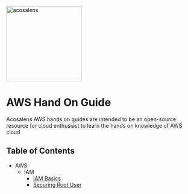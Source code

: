 [<img alt="acosalens" width="200px" src="https://assets.zyrosite.com//YBgqZbnEvkulw8yL/Acosa_logo-A3Qn5vgEezFDLaJ7.png" />](https://acosalens.com)

# AWS Hand On Guide
Acosalens AWS hands on guides are intended to be an open-source resource for cloud enthusiast to learn the hands on knowledge of AWS cloud

## Table of Contents

* AWS
  * IAM
    * [IAM Basics](Identity_and_Access_Management(IAM)/00_IAM_Basics.md)
    * [Securing Root User](Identity_and_Access_Management(IAM)/01_Securing_Root_User.md)
